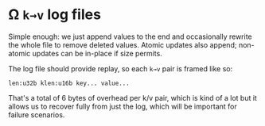 # Ω `k→v` log files
Simple enough: we just append values to the end and occasionally rewrite the whole file to remove deleted values. Atomic updates also append; non-atomic updates can be in-place if size permits.

The log file should provide replay, so each `k→v` pair is framed like so:

```
len:u32b klen:u16b key... value...
```

That's a total of 6 bytes of overhead per k/v pair, which is kind of a lot but it allows us to recover fully from just the log, which will be important for failure scenarios.
